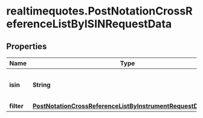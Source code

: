 # realtimequotes.PostNotationCrossReferenceListByISINRequestData

## Properties

Name | Type | Description | Notes
------------ | ------------- | ------------- | -------------
**isin** | **String** | International Securities Identification Number. | 
**filter** | [**PostNotationCrossReferenceListByInstrumentRequestDataFilter**](PostNotationCrossReferenceListByInstrumentRequestDataFilter.md) |  | [optional] 



